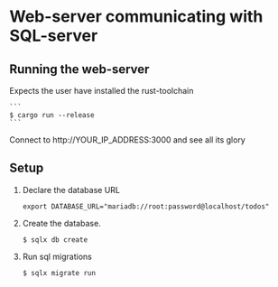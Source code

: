 # Web-server communicating with SQL-server

## Running the web-server

Expects the user have installed the rust-toolchain

    ```
    $ cargo run --release
    ```

Connect to http://YOUR_IP_ADDRESS:3000 and see all its glory

## Setup

1. Declare the database URL

    ```
    export DATABASE_URL="mariadb://root:password@localhost/todos"
    ```

2. Create the database.

    ```
    $ sqlx db create
    ```

3. Run sql migrations

    ```
    $ sqlx migrate run
    ```
